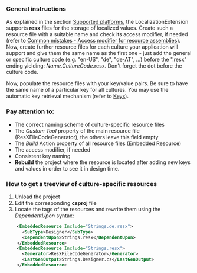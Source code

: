 ### General instructions

As explained in the section [Supported platforms](Supported-platform.md), the LocalizationExtension supports **resx** files for the storage of localized values. Create such a resource file with a suitable name and check its access modifier, if needed (refer to [Common mistakes - Access modifier for resource assemblies](FAQ.md#access-modifier-for-resource-assemblies)). Now, create further resource files for each culture your application will support and give them the same name as the first one - just add the general or specific culture code (e.g. "en-US", "de", "de-AT", ...) before the ".resx" ending yielding: _Name.CultureCode_.resx. Don't forget the dot before the culture code.

Now, populate the resource files with your key/value pairs. Be sure to have the same name of a particular key for all cultures. You may use the automatic key retrieval mechanism (refer to [Keys](Keys.md)). 

### Pay attention to:
* The correct naming scheme of culture-specific resource files 
* The _Custom Tool_ property of the main resource file (ResXFileCodeGenerator), the others leave this field empty 
* The _Build_ Action property of all resource files (Embedded Resource) 
* The access modifier, if needed 
* Consistent key naming 
* **Rebuild** the project where the resource is located after adding new keys and values in order to see it in design time.

### How to get a treeview of culture-specific resources
1. Unload the project 
1. Edit the corresponding **csproj** file 
1. Locate the tags of the resources and rewrite them using the _DependentUpon_ syntax:
```xml
    <EmbeddedResource Include="Strings.de.resx">
      <SubType>Designer</SubType>
      <DependentUpon>Strings.resx</DependentUpon>
    </EmbeddedResource>
    <EmbeddedResource Include="Strings.resx">
      <Generator>ResXFileCodeGenerator</Generator>
      <LastGenOutput>Strings.Designer.cs</LastGenOutput>
    </EmbeddedResource>
```
